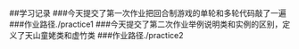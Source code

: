 ##学习记录
###今天提交了第一次作业把回合制游戏的单轮和多轮代码敲了一遍
###作业路径./practice1
###今天提交了第二次作业举例说明类和实例的区别，定义了天山童姥类和虚竹类
###作业路径./practice2